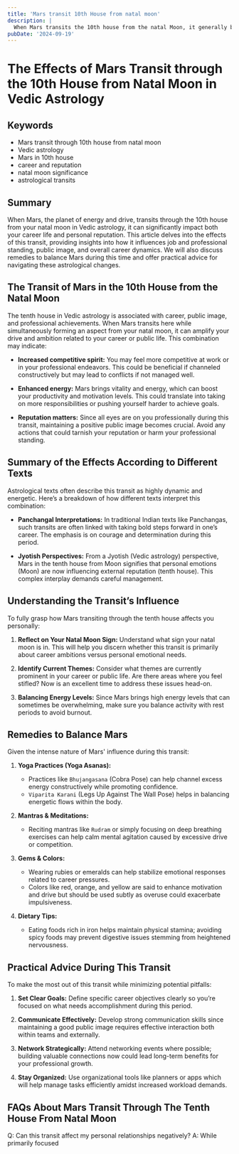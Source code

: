 ```yaml
---
title: 'Mars transit 10th House from natal moon'
description: |
  When Mars transits the 10th house from the natal Moon, it generally brings challenges related to health, professional life, and social standing. The individual may face obstacles in their career, experience financial strain, and deal with conflicts or legal issues.
pubDate: '2024-09-19'
---
```


# The Effects of Mars Transit through the 10th House from Natal Moon in Vedic Astrology

## Keywords
- Mars transit through 10th house from natal moon
- Vedic astrology
- Mars in 10th house
- career and reputation
- natal moon significance
- astrological transits

## Summary
When Mars, the planet of energy and drive, transits through the 10th house from your natal moon in Vedic astrology, it can significantly impact both your career life and personal reputation. This article delves into the effects of this transit, providing insights into how it influences job and professional standing, public image, and overall career dynamics. We will also discuss remedies to balance Mars during this time and offer practical advice for navigating these astrological changes.

## The Transit of Mars in the 10th House from the Natal Moon

The tenth house in Vedic astrology is associated with career, public image, and professional achievements. When Mars transits here while simultaneously forming an aspect from your natal moon, it can amplify your drive and ambition related to your career or public life. This combination may indicate:

- **Increased competitive spirit:** You may feel more competitive at work or in your professional endeavors. This could be beneficial if channeled constructively but may lead to conflicts if not managed well.
  
- **Enhanced energy:** Mars brings vitality and energy, which can boost your productivity and motivation levels. This could translate into taking on more responsibilities or pushing yourself harder to achieve goals.

- **Reputation matters:** Since all eyes are on you professionally during this transit, maintaining a positive public image becomes crucial. Avoid any actions that could tarnish your reputation or harm your professional standing.

## Summary of the Effects According to Different Texts

Astrological texts often describe this transit as highly dynamic and energetic. Here’s a breakdown of how different texts interpret this combination:

- **Panchangal Interpretations:** In traditional Indian texts like Panchangas, such transits are often linked with taking bold steps forward in one’s career. The emphasis is on courage and determination during this period.

- **Jyotish Perspectives:** From a Jyotish (Vedic astrology) perspective, Mars in the tenth house from Moon signifies that personal emotions (Moon) are now influencing external reputation (tenth house). This complex interplay demands careful management.

## Understanding the Transit’s Influence

To fully grasp how Mars transiting through the tenth house affects you personally:

1. **Reflect on Your Natal Moon Sign:** Understand what sign your natal moon is in. This will help you discern whether this transit is primarily about career ambitions versus personal emotional needs.
   
2. **Identify Current Themes:** Consider what themes are currently prominent in your career or public life. Are there areas where you feel stifled? Now is an excellent time to address these issues head-on.

3. **Balancing Energy Levels:** Since Mars brings high energy levels that can sometimes be overwhelming, make sure you balance activity with rest periods to avoid burnout.

## Remedies to Balance Mars

Given the intense nature of Mars' influence during this transit:

1. **Yoga Practices (Yoga Asanas):**
   - Practices like `Bhujangasana` (Cobra Pose) can help channel excess energy constructively while promoting confidence.
   - `Viparita Karani` (Legs Up Against The Wall Pose) helps in balancing energetic flows within the body.

2. **Mantras & Meditations:**
   - Reciting mantras like `Rudram` or simply focusing on deep breathing exercises can help calm mental agitation caused by excessive drive or competition.

3. **Gems & Colors:**
   - Wearing rubies or emeralds can help stabilize emotional responses related to career pressures.
   - Colors like red, orange, and yellow are said to enhance motivation and drive but should be used subtly as overuse could exacerbate impulsiveness.

4. **Dietary Tips:**
    - Eating foods rich in iron helps maintain physical stamina; avoiding spicy foods may prevent digestive issues stemming from heightened nervousness.

## Practical Advice During This Transit

To make the most out of this transit while minimizing potential pitfalls:

1. **Set Clear Goals:** Define specific career objectives clearly so you’re focused on what needs accomplishment during this period.
   
2. **Communicate Effectively:** Develop strong communication skills since maintaining a good public image requires effective interaction both within teams and externally.
   
3. **Network Strategically:** Attend networking events where possible; building valuable connections now could lead long-term benefits for your professional growth.
   
4. **Stay Organized:** Use organizational tools like planners or apps which will help manage tasks efficiently amidst increased workload demands.


## FAQs About Mars Transit Through The Tenth House From Natal Moon

Q: Can this transit affect my personal relationships negatively?
A: While primarily focused